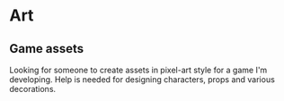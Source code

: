 # Art

## Game assets

Looking for someone to create assets in pixel-art style for a game I'm developing. Help is needed for designing characters, props and various decorations.